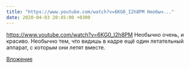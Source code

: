 ```yaml
---
title: "https://www.youtube.com/watch?v=6KG0_I2h8PM Необыч..."
date: 2020-04-03 20:45:00 +0300
---
```


https://www.youtube.com/watch?v=6KG0_I2h8PM Необычно очень, и красиво. Необычно тем, что видишь в кадре ещё один летательный аппарат, с которым они летят вместе.

[Вложение](https://vk.com/video41076938_456239406)
